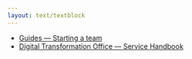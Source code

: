 ```yaml
---
layout: text/textblock
---
```


- [Guides — Starting a team](/topics/starting-team/)
- [Digital Transformation Office — Service Handbook](https://ausdto.github.io/service-handbook/)
